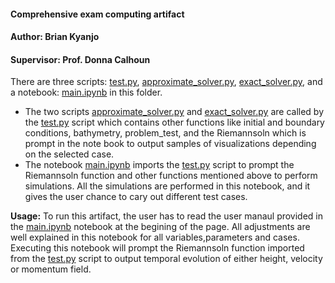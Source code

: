 #### Comprehensive exam computing artifact
#### Author: Brian Kyanjo
#### Supervisor: Prof. Donna Calhoun

There are three scripts: [test.py](./test.py), [approximate_solver.py](./approximate_solver.py), [exact_solver.py](./exact_solver.py), and a notebook: [main.ipynb](./main.ipynb) in this folder. 
* The two scripts [approximate_solver.py](./approximate_solver.py) and [exact_solver.py](./exact_solver.py) are called by the [test.py](./test.py) script which contains other functions like initial and boundary conditions, bathymetry, problem_test, and the Riemannsoln which is prompt in the note book to output samples of visualizations depending on the selected case.
* The notebook  [main.ipynb](./main.ipynb) imports the [test.py](./test.py) script to prompt the Riemannsoln function and other functions mentioned above to perform simulations. All the simulations are performed in this notebook, and it gives the user chance to cary out different test cases.

__Usage:__ To run this artifact, the user has to read the user manaul provided in the [main.ipynb](./main.ipynb) notebook at the begining of the page. All adjustments are well explained in this notebook for all variables,parameters and cases. Executing this notebook will prompt the Riemannsoln function imported from the [test.py](./test.py) script to output temporal evolution of either height, velocity or momentum field.


